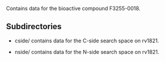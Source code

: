 Contains data for the bioactive compound F3255-0018.

## Subdirectories

- cside/ contains data for the C-side search space on rv1821.

- nside/ contains data for the N-side search space on rv1821.

